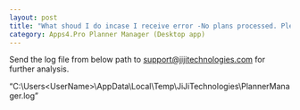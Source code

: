 ```yaml
---
layout: post
title: "What shoud I do incase I receive error -No plans processed. Please sign out and sign in again?"
category: Apps4.Pro Planner Manager (Desktop app)
---
```


Send the log file from below path to support@jijitechnologies.com for further analysis. 

“C:\Users\<UserName>\AppData\Local\Temp\JiJiTechnologies\PlannerManager.log” 

  
